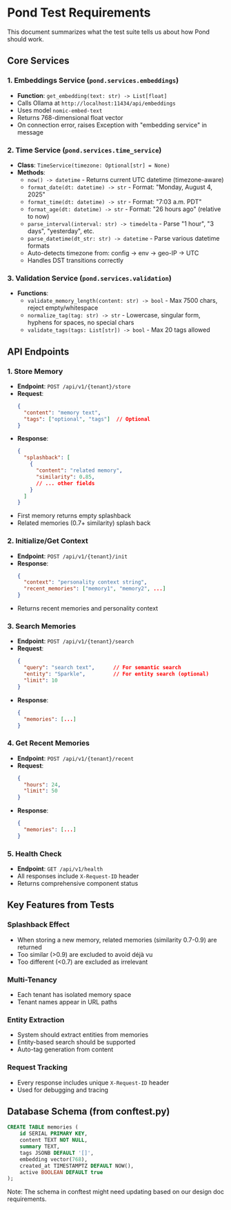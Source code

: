# Pond Test Requirements

This document summarizes what the test suite tells us about how Pond should work.

## Core Services

### 1. Embeddings Service (`pond.services.embeddings`)
- **Function**: `get_embedding(text: str) -> List[float]`
- Calls Ollama at `http://localhost:11434/api/embeddings`
- Uses model `nomic-embed-text`
- Returns 768-dimensional float vector
- On connection error, raises Exception with "embedding service" in message

### 2. Time Service (`pond.services.time_service`)
- **Class**: `TimeService(timezone: Optional[str] = None)`
- **Methods**:
  - `now() -> datetime` - Returns current UTC datetime (timezone-aware)
  - `format_date(dt: datetime) -> str` - Format: "Monday, August 4, 2025"
  - `format_time(dt: datetime) -> str` - Format: "7:03 a.m. PDT"
  - `format_age(dt: datetime) -> str` - Format: "26 hours ago" (relative to now)
  - `parse_interval(interval: str) -> timedelta` - Parse "1 hour", "3 days", "yesterday", etc.
  - `parse_datetime(dt_str: str) -> datetime` - Parse various datetime formats
  - Auto-detects timezone from: config → env → geo-IP → UTC
  - Handles DST transitions correctly

### 3. Validation Service (`pond.services.validation`)
- **Functions**:
  - `validate_memory_length(content: str) -> bool` - Max 7500 chars, reject empty/whitespace
  - `normalize_tag(tag: str) -> str` - Lowercase, singular form, hyphens for spaces, no special chars
  - `validate_tags(tags: List[str]) -> bool` - Max 20 tags allowed

## API Endpoints

### 1. Store Memory
- **Endpoint**: `POST /api/v1/{tenant}/store`
- **Request**: 
  ```json
  {
    "content": "memory text",
    "tags": ["optional", "tags"]  // Optional
  }
  ```
- **Response**:
  ```json
  {
    "splashback": [
      {
        "content": "related memory",
        "similarity": 0.85,
        // ... other fields
      }
    ]
  }
  ```
- First memory returns empty splashback
- Related memories (0.7+ similarity) splash back

### 2. Initialize/Get Context
- **Endpoint**: `POST /api/v1/{tenant}/init`
- **Response**:
  ```json
  {
    "context": "personality context string",
    "recent_memories": ["memory1", "memory2", ...]
  }
  ```
- Returns recent memories and personality context

### 3. Search Memories
- **Endpoint**: `POST /api/v1/{tenant}/search`
- **Request**:
  ```json
  {
    "query": "search text",      // For semantic search
    "entity": "Sparkle",         // For entity search (optional)
    "limit": 10
  }
  ```
- **Response**:
  ```json
  {
    "memories": [...]
  }
  ```

### 4. Get Recent Memories
- **Endpoint**: `POST /api/v1/{tenant}/recent`
- **Request**:
  ```json
  {
    "hours": 24,
    "limit": 50
  }
  ```
- **Response**:
  ```json
  {
    "memories": [...]
  }
  ```

### 5. Health Check
- **Endpoint**: `GET /api/v1/health`
- All responses include `X-Request-ID` header
- Returns comprehensive component status

## Key Features from Tests

### Splashback Effect
- When storing a new memory, related memories (similarity 0.7-0.9) are returned
- Too similar (>0.9) are excluded to avoid déjà vu
- Too different (<0.7) are excluded as irrelevant

### Multi-Tenancy
- Each tenant has isolated memory space
- Tenant names appear in URL paths

### Entity Extraction
- System should extract entities from memories
- Entity-based search should be supported
- Auto-tag generation from content

### Request Tracking
- Every response includes unique `X-Request-ID` header
- Used for debugging and tracing

## Database Schema (from conftest.py)
```sql
CREATE TABLE memories (
    id SERIAL PRIMARY KEY,
    content TEXT NOT NULL,
    summary TEXT,
    tags JSONB DEFAULT '[]',
    embedding vector(768),
    created_at TIMESTAMPTZ DEFAULT NOW(),
    active BOOLEAN DEFAULT true
);
```

Note: The schema in conftest might need updating based on our design doc requirements.